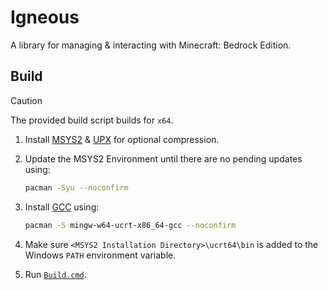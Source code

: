 # Igneous

A library for managing & interacting with Minecraft: Bedrock Edition.

## Build

> [!CAUTION]
> The provided build script builds for `x64`.

1. Install [MSYS2](https://www.msys2.org) & [UPX](https://upx.github.io) for optional compression.

2. Update the MSYS2 Environment until there are no pending updates using:

    ```bash
    pacman -Syu --noconfirm
    ```

3. Install [GCC](https://gcc.gnu.org) using:

    ```bash
    pacman -S mingw-w64-ucrt-x86_64-gcc --noconfirm
    ```

3. Make sure `<MSYS2 Installation Directory>\ucrt64\bin` is added to the Windows `PATH` environment variable.

4. Run [`Build.cmd`](Build.cmd).
